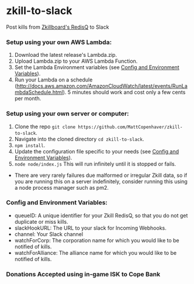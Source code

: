 # zkill-to-slack
Post kills from [Zkillboard's RedisQ](https://github.com/zKillboard/RedisQ) to Slack

### Setup using your own AWS Lambda:

1. Download the latest release's Lambda.zip.
2. Upload Lambda.zip to your AWS Lambda Function.
3. Set the Lambda Environment variables (see [Config and Environment Variables](#config-and-environment-variables)).
4. Run your Lambda on a schedule (http://docs.aws.amazon.com/AmazonCloudWatch/latest/events/RunLambdaSchedule.html). 5 minutes should work and cost only a few cents per month.

### Setup using your own server or computer:

1. Clone the repo `git clone https://github.com/MattCopenhaver/zkill-to-slack`.
2. Navigate into the cloned directory `cd zkill-to-slack`.
3. `npm install`.
4. Update the configuration file specific to your needs (see [Config and Environment Variables](#config-and-environment-variables)).
5. `node node/index.js` This will run infinitely until it is stopped or fails.  
  * There are very rarely failures due malformed or irregular Zkill data, so if you are running this on a server indefinitely, consider running this using a node process manager such as pm2.

### Config and Environment Variables:
* queueID: A unique identifier for your Zkill RedisQ, so that you do not get duplicate or miss kills.
* slackHookURL: The URL to your slack for Incoming Webhooks.
* channel: Your Slack channel
* watchForCorp: The corporation name for which you would like to be notified of kills.
* watchForAlliance: The alliance name for which you would like to be notified of kills.

### Donations Accepted using in-game ISK to Cope Bank
